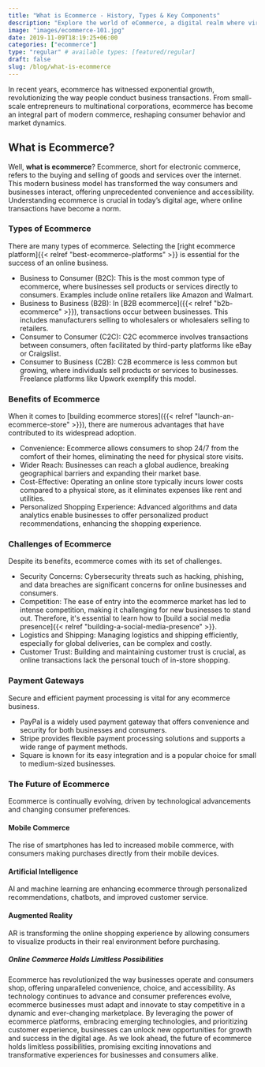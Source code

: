 ```yaml
---
title: "What is Ecommerce - History, Types & Key Components"
description: "Explore the world of eCommerce, a digital realm where virtual markets redefine commerce. Find digital storefronts & the dynamic landscape of modern business."
image: "images/ecommerce-101.jpg"
date: 2019-11-09T18:19:25+06:00
categories: ["ecommerce"]
type: "regular" # available types: [featured/regular]
draft: false
slug: /blog/what-is-ecommerce
---
```


In recent years, ecommerce has witnessed exponential growth, revolutionizing the way people conduct business transactions. From small-scale entrepreneurs to multinational corporations, ecommerce has become an integral part of modern commerce, reshaping consumer behavior and market dynamics.

## What is Ecommerce?

Well, **what is ecommerce**? Ecommerce, short for electronic commerce, refers to the buying and selling of goods and services over the internet. This modern business model has transformed the way consumers and businesses interact, offering unprecedented convenience and accessibility. Understanding ecommerce is crucial in today’s digital age, where online transactions have become a norm.

### Types of Ecommerce

There are many types of ecommerce. Selecting the [right ecommerce platform]{{< relref "best-ecommerce-platforms" >}} is essential for the success of an online business.

* Business to Consumer (B2C): This is the most common type of ecommerce, where businesses sell products or services directly to consumers. Examples include online retailers like Amazon and Walmart.
* Business to Business (B2B): In [B2B ecommerce]({{< relref "b2b-ecommerce" >}}), transactions occur between businesses. This includes manufacturers selling to wholesalers or wholesalers selling to retailers.
* Consumer to Consumer (C2C): C2C ecommerce involves transactions between consumers, often facilitated by third-party platforms like eBay or Craigslist.
* Consumer to Business (C2B): C2B ecommerce is less common but growing, where individuals sell products or services to businesses. Freelance platforms like Upwork exemplify this model.

### Benefits of Ecommerce

When it comes to [building ecommerce stores]({{< relref "launch-an-ecommerce-store" >}}), there are numerous advantages that have contributed to its widespread adoption.

* Convenience: Ecommerce allows consumers to shop 24/7 from the comfort of their homes, eliminating the need for physical store visits.
* Wider Reach: Businesses can reach a global audience, breaking geographical barriers and expanding their market base.
* Cost-Effective: Operating an online store typically incurs lower costs compared to a physical store, as it eliminates expenses like rent and utilities.
* Personalized Shopping Experience: Advanced algorithms and data analytics enable businesses to offer personalized product recommendations, enhancing the shopping experience.

### Challenges of Ecommerce

Despite its benefits, ecommerce comes with its set of challenges.

* Security Concerns: Cybersecurity threats such as hacking, phishing, and data breaches are significant concerns for online businesses and consumers.
* Competition: The ease of entry into the ecommerce market has led to intense competition, making it challenging for new businesses to stand out. Therefore, it's essential to learn how to [build a social media presence]{{< relref "building-a-social-media-presence" >}}.
* Logistics and Shipping: Managing logistics and shipping efficiently, especially for global deliveries, can be complex and costly.
* Customer Trust: Building and maintaining customer trust is crucial, as online transactions lack the personal touch of in-store shopping.

### Payment Gateways

Secure and efficient payment processing is vital for any ecommerce business.

* PayPal is a widely used payment gateway that offers convenience and security for both businesses and consumers.
* Stripe provides flexible payment processing solutions and supports a wide range of payment methods.
* Square is known for its easy integration and is a popular choice for small to medium-sized businesses.

### The Future of Ecommerce

Ecommerce is continually evolving, driven by technological advancements and changing consumer preferences.

#### Mobile Commerce

The rise of smartphones has led to increased mobile commerce, with consumers making purchases directly from their mobile devices.

#### Artificial Intelligence

AI and machine learning are enhancing ecommerce through personalized recommendations, chatbots, and improved customer service.

#### Augmented Reality

AR is transforming the online shopping experience by allowing consumers to visualize products in their real environment before purchasing.

##### Online Commerce Holds Limitless Possibilities

Ecommerce has revolutionized the way businesses operate and consumers shop, offering unparalleled convenience, choice, and accessibility. As technology continues to advance and consumer preferences evolve, ecommerce businesses must adapt and innovate to stay competitive in a dynamic and ever-changing marketplace. By leveraging the power of ecommerce platforms, embracing emerging technologies, and prioritizing customer experience, businesses can unlock new opportunities for growth and success in the digital age. As we look ahead, the future of ecommerce holds limitless possibilities, promising exciting innovations and transformative experiences for businesses and consumers alike.
